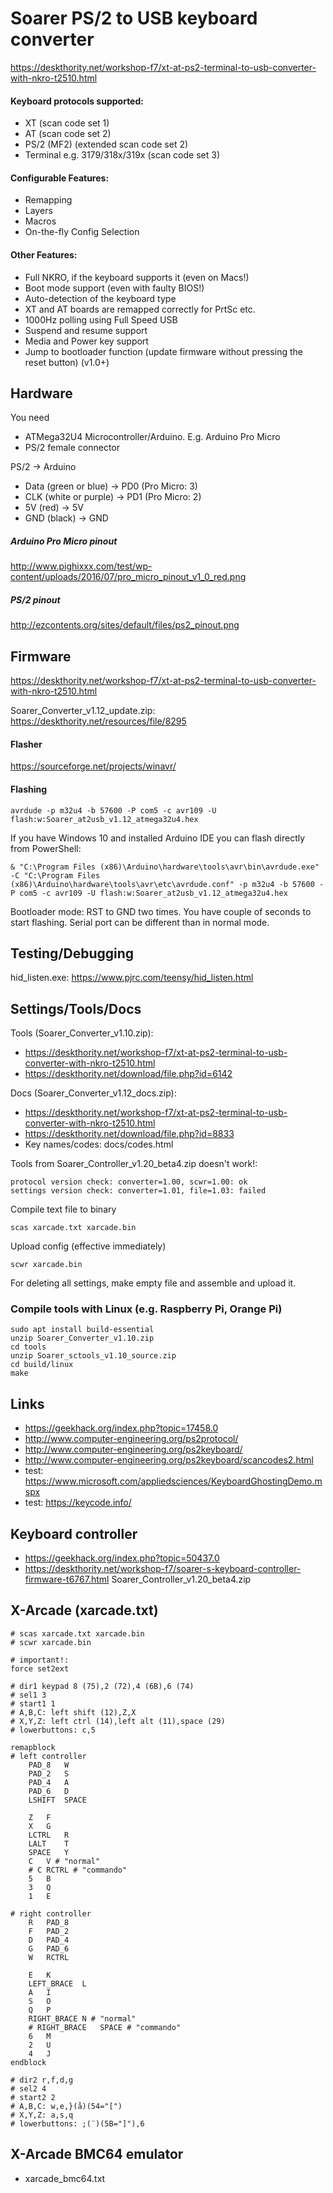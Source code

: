 # Soarer PS/2 to USB keyboard converter
https://deskthority.net/workshop-f7/xt-at-ps2-terminal-to-usb-converter-with-nkro-t2510.html

#### Keyboard protocols supported:
- XT (scan code set 1)
- AT (scan code set 2)
- PS/2 (MF2) (extended scan code set 2)
- Terminal e.g. 3179/318x/319x (scan code set 3)
#### Configurable Features:
- Remapping
- Layers
- Macros
- On-the-fly Config Selection
#### Other Features:
- Full NKRO, if the keyboard supports it (even on Macs!)
- Boot mode support (even with faulty BIOS!)
- Auto-detection of the keyboard type
- XT and AT boards are remapped correctly for PrtSc etc.
- 1000Hz polling using Full Speed USB
- Suspend and resume support
- Media and Power key support
- Jump to bootloader function (update firmware without pressing the reset button) (v1.0+)



## Hardware
You need
- ATMega32U4 Microcontroller/Arduino. E.g. Arduino Pro Micro
- PS/2 female connector

PS/2 -> Arduino
- Data (green or blue) -> PD0 (Pro Micro: 3)
- CLK (white or purple) -> PD1 (Pro Micro: 2)
- 5V (red) -> 5V
- GND (black) -> GND

##### Arduino Pro Micro pinout
http://www.pighixxx.com/test/wp-content/uploads/2016/07/pro_micro_pinout_v1_0_red.png

##### PS/2 pinout
http://ezcontents.org/sites/default/files/ps2_pinout.png

## Firmware
https://deskthority.net/workshop-f7/xt-at-ps2-terminal-to-usb-converter-with-nkro-t2510.html

Soarer_Converter_v1.12_update.zip: https://deskthority.net/resources/file/8295

#### Flasher
https://sourceforge.net/projects/winavr/
#### Flashing
```
avrdude -p m32u4 -b 57600 -P com5 -c avr109 -U flash:w:Soarer_at2usb_v1.12_atmega32u4.hex
```
If you have Windows 10 and installed Arduino IDE you can flash directly from PowerShell:
```
& "C:\Program Files (x86)\Arduino\hardware\tools\avr\bin\avrdude.exe" -C "C:\Program Files (x86)\Arduino\hardware\tools\avr\etc\avrdude.conf" -p m32u4 -b 57600 -P com5 -c avr109 -U flash:w:Soarer_at2usb_v1.12_atmega32u4.hex
```
Bootloader mode: RST to GND two times. You have couple of seconds to start flashing. Serial port can be different than in normal mode.


## Testing/Debugging
hid_listen.exe: https://www.pjrc.com/teensy/hid_listen.html

## Settings/Tools/Docs
Tools (Soarer_Converter_v1.10.zip):
- https://deskthority.net/workshop-f7/xt-at-ps2-terminal-to-usb-converter-with-nkro-t2510.html
- https://deskthority.net/download/file.php?id=6142

Docs (Soarer_Converter_v1.12_docs.zip):
- https://deskthority.net/workshop-f7/xt-at-ps2-terminal-to-usb-converter-with-nkro-t2510.html
- https://deskthority.net/download/file.php?id=8833
- Key names/codes: docs/codes.html

Tools from Soarer_Controller_v1.20_beta4.zip doesn't work!:
```
protocol version check: converter=1.00, scwr=1.00: ok
settings version check: converter=1.01, file=1.03: failed
```

Compile text file to binary
```
scas xarcade.txt xarcade.bin
```
Upload config (effective immediately)
```
scwr xarcade.bin
```

For deleting all settings, make empty file and assemble and upload it.

### Compile tools with Linux (e.g. Raspberry Pi, Orange Pi)
```
sudo apt install build-essential
unzip Soarer_Converter_v1.10.zip
cd tools
unzip Soarer_sctools_v1.10_source.zip
cd build/linux
make
```


## Links
- https://geekhack.org/index.php?topic=17458.0
- http://www.computer-engineering.org/ps2protocol/
- http://www.computer-engineering.org/ps2keyboard/
- http://www.computer-engineering.org/ps2keyboard/scancodes2.html
- test: https://www.microsoft.com/appliedsciences/KeyboardGhostingDemo.mspx
- test: https://keycode.info/

## Keyboard controller
- https://geekhack.org/index.php?topic=50437.0
- https://deskthority.net/workshop-f7/soarer-s-keyboard-controller-firmware-t6767.html
Soarer_Controller_v1.20_beta4.zip


## X-Arcade (xarcade.txt)
```
# scas xarcade.txt xarcade.bin
# scwr xarcade.bin

# important!:
force set2ext

# dir1 keypad 8 (75),2 (72),4 (6B),6 (74)
# sel1 3
# start1 1
# A,B,C: left shift (12),Z,X
# X,Y,Z: left ctrl (14),left alt (11),space (29)
# lowerbuttons: c,5

remapblock
# left controller
	PAD_8	W
	PAD_2	S
	PAD_4	A
	PAD_6	D
	LSHIFT	SPACE
	
	Z	F
	X	G
	LCTRL	R
	LALT	T
	SPACE	Y
	C	V # "normal"
	# C	RCTRL # "commando"
	5	B
	3	Q
	1	E

# right controller
	R	PAD_8
	F	PAD_2
	D	PAD_4
	G	PAD_6
	W	RCTRL

	E	K
	LEFT_BRACE	L
	A	I
	S	O
	Q	P
	RIGHT_BRACE	N # "normal"
	# RIGHT_BRACE	SPACE # "commando"
	6	M
	2	U
	4	J
endblock

# dir2 r,f,d,g
# sel2 4
# start2 2
# A,B,C: w,e,}(å)(54="[")
# X,Y,Z: a,s,q
# lowerbuttons: ;(¨)(5B="]"),6
```

## X-Arcade BMC64 emulator
- xarcade_bmc64.txt

